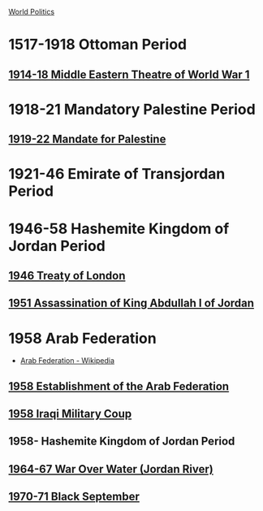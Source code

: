 [World Politics](../World%20Politics)
# 1517-1918 Ottoman Period
## [1914-18 Middle Eastern Theatre of World War 1](../Israel-Palestine/1517-1917%20Ottoman%20Period/1914-18%20Middle%20Eastern%20Theatre%20of%20World%20War%201)  

# 1918-21 Mandatory Palestine Period
## [1919-22 Mandate for Palestine](../Israel-Palestine/1917-48%20Mandatory%20Palestine%20Period/1919-22%20Mandate%20for%20Palestine)  
# 1921-46 Emirate of Transjordan Period

# 1946-58 Hashemite Kingdom of Jordan Period
## [1946 Treaty of London](1946-%20Hashemite%20Kingdom%20of%20Jordan/1946%20Treaty%20of%20London)  
## [1951 Assassination of King Abdullah I of Jordan](../Israel-Palestine/1948-%20Israeli-Palestinian%20Period/1951%20Assassination%20of%20King%20Abdullah%20I%20of%20Jordan)  
# 1958 Arab Federation
- [Arab Federation - Wikipedia](https://en.wikipedia.org/wiki/Arab_Federation)
## [1958 Establishment of the Arab Federation](1958%20Establishment%20of%20the%20Arab%20Federation)
## [1958 Iraqi Military Coup](../Iraq/1958%20Iraqi%20Military%20Coup)
## 1958- Hashemite Kingdom of Jordan Period
## [1964-67 War Over Water (Jordan River)](1964-67%20War%20Over%20Water%20(Jordan%20River))  
## [1970-71 Black September](../Israel-Palestine/1948-%20Israeli-Palestinian%20Period/1970-71%20Black%20September)  
